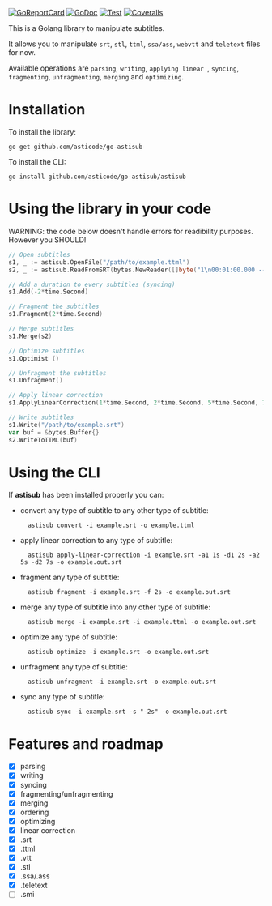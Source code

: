[![GoReportCard](http://goreportcard.com/badge/github.com/asticode/go-astisub)](http://goreportcard.com/report/github.com/asticode/go-astisub)
[![GoDoc](https://godoc.org/github.com/asticode/go-astisub?status.svg)](https://godoc.org/github.com/asticode/go-astisub)
[![Test](https://github.com/asticode/go-astisub/actions/workflows/test.yml/badge.svg)](https://github.com/asticode/go-astisub/actions/workflows/test.yml)
[![Coveralls](https://coveralls.io/repos/github/asticode/go-astisub/badge.svg?branch=master)](https://coveralls.io/github/asticode/go-astisub)

This is a Golang library to manipulate subtitles. 

It allows you to manipulate `srt`, `stl`, `ttml`, `ssa/ass`, `webvtt` and `teletext` files for now.

Available operations are `parsing`, `writing`, `applying linear `, `syncing`, `fragmenting`, `unfragmenting`, `merging` and `optimizing`.

# Installation

To install the library:

    go get github.com/asticode/go-astisub

To install the CLI:

    go install github.com/asticode/go-astisub/astisub        

# Using the library in your code

WARNING: the code below doesn't handle errors for readibility purposes. However you SHOULD!

```go
// Open subtitles
s1, _ := astisub.OpenFile("/path/to/example.ttml")
s2, _ := astisub.ReadFromSRT(bytes.NewReader([]byte("1\n00:01:00.000 --> 00:02:00.000\nCredits")))

// Add a duration to every subtitles (syncing)
s1.Add(-2*time.Second)

// Fragment the subtitles
s1.Fragment(2*time.Second)

// Merge subtitles
s1.Merge(s2)

// Optimize subtitles
s1.Optimist ()

// Unfragment the subtitles
s1.Unfragment()

// Apply linear correction
s1.ApplyLinearCorrection(1*time.Second, 2*time.Second, 5*time.Second, 7*time.Second)

// Write subtitles
s1.Write("/path/to/example.srt")
var buf = &bytes.Buffer{}
s2.WriteToTTML(buf)
```

# Using the CLI

If **astisub** has been installed properly you can:

- convert any type of subtitle to any other type of subtitle:

        astisub convert -i example.srt -o example.ttml

- apply linear correction to any type of subtitle:

        astisub apply-linear-correction -i example.srt -a1 1s -d1 2s -a2 5s -d2 7s -o example.out.srt

- fragment any type of subtitle:

        astisub fragment -i example.srt -f 2s -o example.out.srt

- merge any type of subtitle into any other type of subtitle:

        astisub merge -i example.srt -i example.ttml -o example.out.srt

- optimize any type of subtitle:

        astisub optimize -i example.srt -o example.out.srt

- unfragment any type of subtitle:

        astisub unfragment -i example.srt -o example.out.srt

- sync any type of subtitle:

        astisub sync -i example.srt -s "-2s" -o example.out.srt

# Features and roadmap

- [x] parsing
- [x] writing
- [x] syncing
- [x] fragmenting/unfragmenting
- [x] merging
- [x] ordering
- [x] optimizing
- [x] linear correction
- [x] .srt
- [x] .ttml
- [x] .vtt
- [x] .stl
- [x] .ssa/.ass
- [x] .teletext
- [ ] .smi
